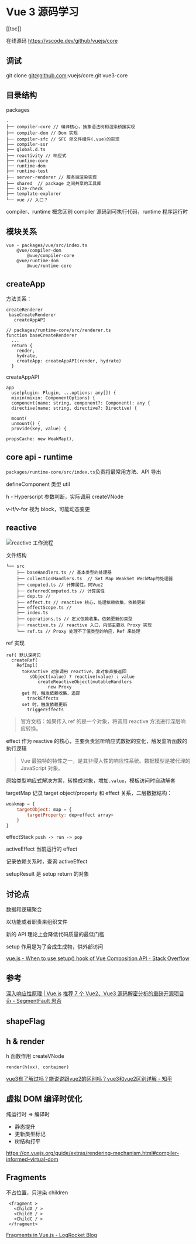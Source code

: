 # Vue 3 源码学习
[[toc]]

在线源码 https://vscode.dev/github/vuejs/core

## 调试
git clone git@github.com:vuejs/core.git vue3-core

## 目录结构

packages
```
.
├── compiler-core // 编译核心，抽象语法树和渲染桥接实现
├── compiler-dom // Dom 实现
├── compiler-sfc // SFC 单文件组件(.vue)的实现
├── compiler-ssr
├── global.d.ts
├── reactivity // 响应式
├── runtime-core
├── runtime-dom
├── runtime-test
├── server-renderer // 服务端渲染实现
├── shared  // package 之间共享的工具库
├── size-check
├── template-explorer
└── vue // 入口？
```

compiler、runtime 概念区别
compiler 源码到可执行代码，runtime 程序运行时

## 模块关系

```
vue - packages/vue/src/index.ts
    @vue/compiler-dom
        @vue/compiler-core
    @vue/runtime-dom
        @vue/runtime-core
```

## createApp

方法关系：
```
createRenderer
 baseCreateRenderer
   createAppAPI
```

```
// packages/runtime-core/src/renderer.ts
function baseCreateRenderer
  ...
  return {
    render,
    hydrate,
    createApp: createAppAPI(render, hydrate)
  }
```

createAppAPI

```
app
  use(plugin: Plugin, ...options: any[]) {
  mixin(mixin: ComponentOptions) {
  component(name: string, component?: Component): any {
  directive(name: string, directive?: Directive) {

  mount(
  unmount() {
  provide(key, value) {
```

    propsCache: new WeakMap(),

## core api - runtime

`packages/runtime-core/src/index.ts`负责将最常用方法、API 导出

defineComponent 类型 util

h - Hyperscript 参数判断，实际调用 createVNode

v-if/v-for 视为 block，可能动态变更

## reactive
![reactive 工作流程](https://p6-juejin.byteimg.com/tos-cn-i-k3u1fbpfcp/c884b48e88a643e2b695b3587224b51d~tplv-k3u1fbpfcp-watermark.awebp)

文件结构
```
└── src
    ├── baseHandlers.ts // 基本类型的处理器
    ├── collectionHandlers.ts  // Set Map WeakSet WeckMap的处理器
    ├── computed.ts // 计算属性，同Vue2
    ├── deferredComputed.ts // 计算属性
    ├── dep.ts // 
    ├── effect.ts // reactive 核心，处理依赖收集，依赖更新
    ├── effectScope.ts // 
    ├── index.ts
    ├── operations.ts // 定义依赖收集，依赖更新的类型
    ├── reactive.ts // reactive 入口，内部主要以 Proxy 实现
    └── ref.ts // Proxy 处理不了值类型的响应，Ref 来处理
```

ref 实现
```
ref( 默认深拷贝
  createRef(
    RefImpl(
      toReactive 对象调用 reactive，非对象直接返回
         sObject(value) ? reactive(value) : value
            createReactiveObject(mutableHandlers
                new Proxy
      get 时，触发依赖收集、追踪
        trackEffects
      set 时，触发依赖更新
        triggerEffects
```

> 官方文档：如果传入 ref 的是一个对象，将调用 reactive 方法进行深层响应转换。

effect 作为 reactive 的核心，主要负责监听响应式数据的变化，触发监听函数的执行逻辑

> Vue 最独特的特性之一，是其非侵入性的响应性系统。数据模型是被代理的 JavaScript 对象。

原始类型响应式解决方案，转换成对象，增加`.value`，模板访问时自动解套

targetMap 记录 target object/property 和 effect 关系，二层数据结构：
```js
weakmap = {
    targetObject: map = {
        targetProperty: dep<effect array>
    }
}
```

effectStack `push -> run -> pop`

activeEffect 当前运行的 effect

记录依赖关系时，查询 activeEffect

setupResult 是 setup return 的对象

## 讨论点

数据和逻辑聚合

以功能或者职责来组织文件

新的 API 理论上会降低代码质量的最低门槛

setup 作用是为了合成生成物，供外部访问

[vue.js - When to use setup() hook of Vue Composition API - Stack Overflow](https://stackoverflow.com/a/58500917) 

## 参考
[深入响应性原理 | Vue.js](https://v3.cn.vuejs.org/guide/reactivity.html#%25E4%25BB%2580%25E4%25B9%2588%25E6%2598%25AF%25E5%2593%258D%25E5%25BA%2594%25E6%2580%25A7)
[推荐 7 个 Vue2、Vue3 源码解密分析的重磅开源项目 👍 - SegmentFault 思否](https://segmentfault.com/a/1190000039691166)

## shapeFlag

## h & render
h 函数作用 createVNode

```
render(h(xx), container)
```
[vue3有了解过吗？能说说跟vue2的区别吗？vue3和vue2区别详解 - 知乎](https://zhuanlan.zhihu.com/p/526776679)

## 虚拟 DOM 编译时优化

纯运行时 => 编译时

- 静态提升
- 更新类型标记
- 树结构打平

https://cn.vuejs.org/guide/extras/rendering-mechanism.html#compiler-informed-virtual-dom

## Fragments
不占位置，只渲染 children
```
 <fragment >
   <ChildA / >
   <ChildB / >
   <ChildC / >
 </fragment>
```
[Fragments in Vue.js - LogRocket Blog](https://blog.logrocket.com/fragments-in-vue-js/)
